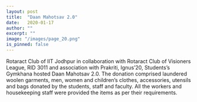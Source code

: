 ```yaml
---
layout: post
title:  "Daan Mahotsav 2.0"
date:   2020-01-17
author: ""
excerpt: ""
image: "/images/page_20.png"
is_pinned: false
---
```


Rotaract Club of IIT Jodhpur in collaboration with Rotaract Club of Visioners League, RID 3011 and association with Prakriti, Ignus’20, Students’s Gymkhana hosted Daan Mahotsav 2.0. The donation comprised laundered woolen garments, men, women and children’s clothes, accessories, utensils and bags donated by the students, staff and faculty. All the workers and housekeeping staff were provided the items as per their requirements.